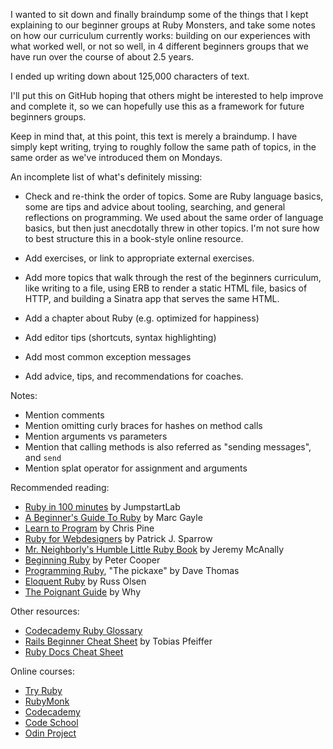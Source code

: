 I wanted to sit down and finally braindump some of the things that I kept
explaining to our beginner groups at Ruby Monsters, and take some notes on how
our curriculum currently works: building on our experiences with what worked
well, or not so well, in 4 different beginners groups that we have run over the
course of about 2.5 years.

I ended up writing down about 125,000 characters of text.

I'll put this on GitHub hoping that others might be interested to help improve
and complete it, so we can hopefully use this as a framework for future
beginners groups.

Keep in mind that, at this point, this text is merely a braindump. I have
simply kept writing, trying to roughly follow the same path of topics, in
the same order as we've introduced them on Mondays.

An incomplete list of what's definitely missing:

* Check and re-think the order of topics. Some are Ruby language basics, some are
  tips and advice about tooling, searching, and general reflections on
  programming. We used about the same order of language basics, but then just
  anecdotally threw in other topics. I'm not sure how to best structure this
  in a book-style online resource.
* Add exercises, or link to appropriate external exercises.
* Add more topics that walk through the rest of the beginners curriculum, like
  writing to a file, using ERB to render a static HTML file, basics of HTTP,
  and building a Sinatra app that serves the same HTML.
* Add a chapter about Ruby (e.g. optimized for happiness)
* Add editor tips (shortcuts, syntax highlighting)
* Add most common exception messages

* Add advice, tips, and recommendations for coaches.

Notes:

* Mention comments
* Mention omitting curly braces for hashes on method calls
* Mention arguments vs parameters
* Mention that calling methods is also referred as "sending messages", and `send`
* Mention splat operator for assignment and arguments

Recommended reading:

* [Ruby in 100 minutes](http://tutorials.jumpstartlab.com/projects/ruby_in_100_minutes.html) by JumpstartLab
* [A Beginner's Guide To Ruby](https://hackhands.com/beginners-guide-ruby) by Marc Gayle
* [Learn to Program](https://pine.fm/LearnToProgram/chap_00.html) by Chris Pine
* [Ruby for Webdesigners](http://rubyforwebdesigners.com) by Patrick J. Sparrow
* [Mr. Neighborly's Humble Little Ruby Book](http://www.humblelittlerubybook.com) by Jeremy McAnally
* [Beginning Ruby](http://www.amazon.com/books/dp/1590597664) by Peter Cooper
* [Programming Ruby](https://pragprog.com/book/ruby4/programming-ruby-1-9-2-0), "The pickaxe" by Dave Thomas
* [Eloquent Ruby](http://www.amazon.com/Eloquent-Ruby-Addison-Wesley-Professional-Series/dp/0321584104) by Russ Olsen
* [The Poignant Guide](http://mislav.uniqpath.com/poignant-guide/book) by Why

Other resources:

* [Codecademy Ruby Glossary](http://www.codecademy.com/glossary/ruby)
* [Rails Beginner Cheat Sheet](http://www.pragtob.info/rails-beginner-cheatsheet/index.html) by Tobias Pfeiffer
* [Ruby Docs Cheat Sheet](http://overapi.com/ruby)

Online courses:

* [Try Ruby](http://tryruby.org)
* [RubyMonk](http://rubymonk.com/learning/books/1)
* [Codecademy](http://www.codecademy.com)
* [Code School](http://www.codeschool.com)
* [Odin Project](http://www.theodinproject.com/ruby-programming)
